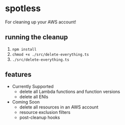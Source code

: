 # spotless

For cleaning up your AWS account!

## running the cleanup

1) `npm install`
2) `chmod +x ./src/delete-everything.ts`
3) `./src/delete-everything.ts`

## features

- Currently Supported
  - delete all Lambda functions and function versions
  - delete all ENIs
- Coming Soon
  - delete all resources in an AWS account
  - resource exclusion filters
  - post-cleanup hooks
